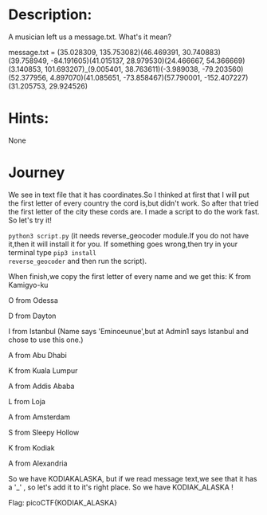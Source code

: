 # Description:
A musician left us a message.txt. What's it mean?

message.txt = (35.028309, 135.753082)(46.469391, 30.740883)(39.758949, -84.191605)(41.015137, 28.979530)(24.466667, 54.366669)(3.140853, 101.693207)_(9.005401, 38.763611)(-3.989038, -79.203560)(52.377956, 4.897070)(41.085651, -73.858467)(57.790001, -152.407227)(31.205753, 29.924526)

# Hints:
None
  
# Journey
We see in text file that it has coordinates.So I thinked at first that I will put the first letter of every country the cord is,but didn't work. So after that tried the first letter of the city these cords are.
I made a script to do the work fast.
So let's try it!

<code>python3 script.py</code> (it needs reverse_geocoder module.If you do not have it,then it will install it for you.
If something goes wrong,then try in your terminal type <code>pip3 install reverse_geocoder</code> and then run the script).

When finish,we copy the first letter of every name and we get this:
K from Kamigyo-ku

O from Odessa

D from Dayton

I from Istanbul (Name says 'Eminoeunue',but at Admin1 says Istanbul and chose to use this one.)

A from Abu Dhabi

K from Kuala Lumpur

A from Addis Ababa

L from Loja

A from Amsterdam

S from Sleepy Hollow

K from Kodiak

A from Alexandria

So we have KODIAKALASKA, but if we read message text,we see that it has a '_' , so let's add it to it's right place.
So we have KODIAK_ALASKA !


Flag: picoCTF{KODIAK_ALASKA}
